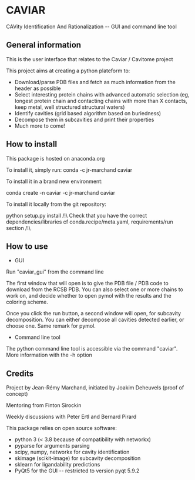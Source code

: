 # CAVIAR

CAVity Identification And Rationalization -- GUI and command line tool

## General information

This is the user interface that relates to the Caviar / Cavitome project

This project aims at creating a python plateform to:
 - Download/parse PDB files and fetch as much information from the header as possible
 - Select interesting protein chains with advanced automatic selection (eg, longest protein chain and contacting chains with more than X contacts, keep metal, well structured structural waters)
 - Identify cavities (grid based algorithm based on buriedness)
 - Decompose them in subcavities and print their properties
 - Much more to come!

## How to install

This package is hosted on anaconda.org

To install it, simply run:
conda -c jr-marchand caviar

To install it in a brand new environment:

conda create -n caviar -c jr-marchand caviar

To install it locally from the git repository:

python setup.py install
/!\ Check that you have the correct dependencies/libraries
cf conda.recipe/meta.yaml, requirements/run section
/!\ 

## How to use

- GUI

Run "caviar_gui" from the command line 

The first window that will open is to give the PDB file / PDB code to download from the RCSB PDB. You can also select one or more chains to work on, and decide whether to open pymol with the results and the coloring scheme.

Once you click the run button, a second window will open, for subcavity decomposition. You can either decompose all cavities detected earlier, or choose one. Same remark for pymol.

- Command line tool

The python command line tool is accessible via the command "caviar". More information with the -h option

## Credits

Project by Jean-Rémy Marchand, initiated by Joakim Deheuvels (proof of concept)

Mentoring from Finton Sirockin

Weekly discussions with Peter Ertl and Bernard Pirard


This package relies on open source software:
* python 3 (< 3.8 because of compatibility with networkx)
* pyparse for arguments parsing
* scipy, numpy, networkx for cavity identification
* skimage (scikit-image) for subcavity decomposition
* sklearn for ligandability predictions
* PyQt5 for the GUI -- restricted to version pyqt 5.9.2

